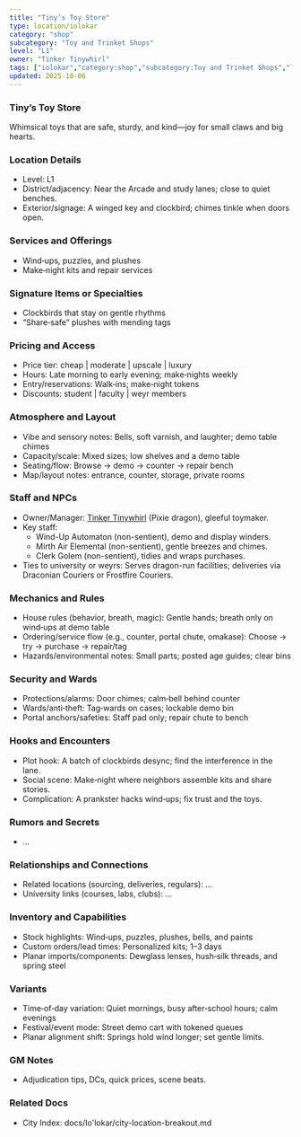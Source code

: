 ```yaml
---
title: "Tiny’s Toy Store"
type: location/iolokar
category: "shop"
subcategory: "Toy and Trinket Shops"
level: "L1"
owner: "Tinker Tinywhirl"
tags: ["iolokar","category:shop","subcategory:Toy and Trinket Shops","level:L1"]
updated: 2025-10-06
---
```

### Tiny’s Toy Store

Whimsical toys that are safe, sturdy, and kind—joy for small claws and big hearts.

### Location Details

- Level: L1
- District/adjacency: Near the Arcade and study lanes; close to quiet benches.
- Exterior/signage: A winged key and clockbird; chimes tinkle when doors open.

### Services and Offerings

 - Wind‑ups, puzzles, and plushes
 - Make‑night kits and repair services

### Signature Items or Specialties

 - Clockbirds that stay on gentle rhythms
 - “Share‑safe” plushes with mending tags

### Pricing and Access

- Price tier: cheap | moderate | upscale | luxury
- Hours: Late morning to early evening; make‑nights weekly
- Entry/reservations: Walk‑ins; make‑night tokens
- Discounts: student | faculty | weyr members

### Atmosphere and Layout

- Vibe and sensory notes: Bells, soft varnish, and laughter; demo table chimes
- Capacity/scale: Mixed sizes; low shelves and a demo table
- Seating/flow: Browse → demo → counter → repair bench
- Map/layout notes: entrance, counter, storage, private rooms

### Staff and NPCs

- Owner/Manager: [Tinker Tinywhirl](../People/tinker-tinywhirl.md) (Pixie dragon), gleeful toymaker.
- Key staff:
  - Wind-Up Automaton (non-sentient), demo and display winders.
  - Mirth Air Elemental (non-sentient), gentle breezes and chimes.
  - Clerk Golem (non-sentient), tidies and wraps purchases.
- Ties to university or weyrs: Serves dragon-run facilities; deliveries via Draconian Couriers or Frostfire Couriers.

### Mechanics and Rules

- House rules (behavior, breath, magic): Gentle hands; breath only on wind‑ups at demo table
- Ordering/service flow (e.g., counter, portal chute, omakase): Choose → try → purchase → repair/tag
- Hazards/environmental notes: Small parts; posted age guides; clear bins

### Security and Wards

- Protections/alarms: Door chimes; calm‑bell behind counter
- Wards/anti‑theft: Tag‑wards on cases; lockable demo bin
- Portal anchors/safeties: Staff pad only; repair chute to bench

### Hooks and Encounters

- Plot hook: A batch of clockbirds desync; find the interference in the lane.
- Social scene: Make‑night where neighbors assemble kits and share stories.
- Complication: A prankster hacks wind‑ups; fix trust and the toys.

### Rumors and Secrets

- ...

### Relationships and Connections

- Related locations (sourcing, deliveries, regulars): ...
- University links (courses, labs, clubs): ...

### Inventory and Capabilities

- Stock highlights: Wind‑ups, puzzles, plushes, bells, and paints
- Custom orders/lead times: Personalized kits; 1–3 days
- Planar imports/components: Dewglass lenses, hush‑silk threads, and spring steel

### Variants

- Time‑of‑day variation: Quiet mornings, busy after‑school hours; calm evenings
- Festival/event mode: Street demo cart with tokened queues
- Planar alignment shift: Springs hold wind longer; set gentle limits.

### GM Notes

- Adjudication tips, DCs, quick prices, scene beats.

### Related Docs

- City Index: docs/Io'lokar/city-location-breakout.md
